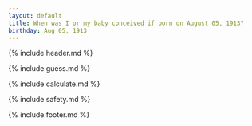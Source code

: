 ```yaml
---
layout: default
title: When was I or my baby conceived if born on August 05, 1913?
birthday: Aug 05, 1913
---
```


{% include header.md %}

{% include guess.md %}

{% include calculate.md %}

{% include safety.md %}

{% include footer.md %}



